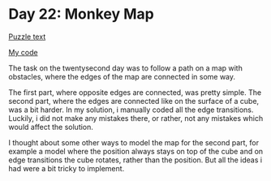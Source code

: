 # Day 22: Monkey Map

[Puzzle text](https://adventofcode.com/2022/day/22)

[My code](https://github.com/DERAlfons/aoc2022/blob/master/Day22/Main.hs)

The task on the twentysecond day was to follow a path on a map with obstacles, where the edges of
the map are connected in some way.

The first part, where opposite edges are connected, was pretty simple. The second part, where the
edges are connected like on the surface of a cube, was a bit harder. In my solution, i manually
coded all the edge transitions. Luckily, i did not make any mistakes there, or rather, not any
mistakes which would affect the solution.

I thought about some other ways to model the map for the second part, for example a model where the
position always stays on top of the cube and on edge transitions the cube rotates, rather than the
position. But all the ideas i had were a bit tricky to implement.